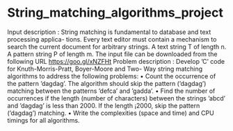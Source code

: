 # String_matching_algorithms_project


Input description : String matching is fundamental to database and text processing applica- tions. Every text editor must contain a mechanism to search the current document for arbitrary strings. A text string T of length n. A pattern string P of length m. The input file can be downloaded from the following URL https://goo.gl/xNZFHt
Problem description : Develop ’C’ code for Knuth-Morris-Pratt, Boyer-Moore and Two- Way string matching algorithms to address the following problems:
• Count the occurrence of the pattern ’dagdag’. The algorithm should skip the pattern (’dagdag’) matching between the patterns ’defca’ and ’gadda’.
• Find the number of occurrences if the length (number of characters) between the strings ’abcd’ and ’dagdag’ is less than 2000. If the length ¡2000, skip the pattern (’dagdag’) matching.
• Write the complexities (space and time) and CPU timings for all algorithms.
